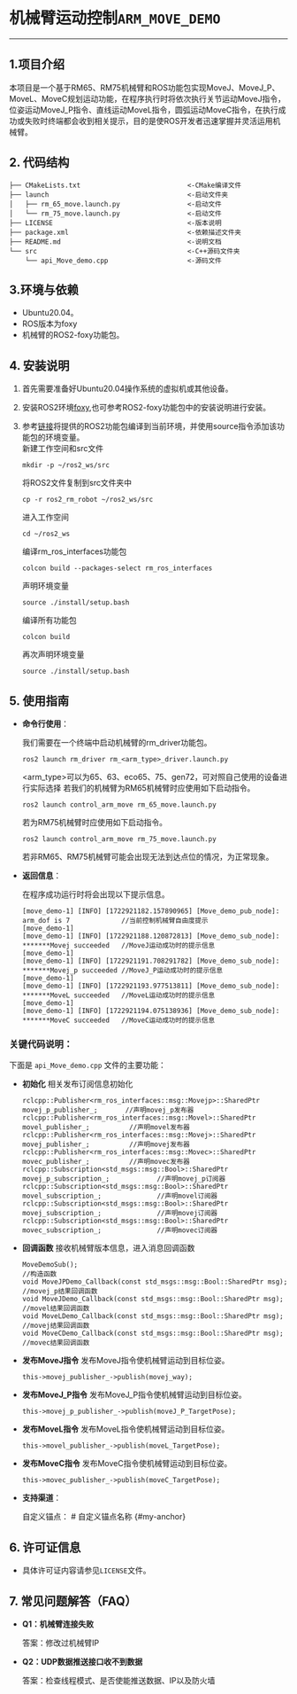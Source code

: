 # 机械臂运动控制`ARM_MOVE_DEMO`

---

## **1.项目介绍**

本项目是一个基于RM65、RM75机械臂和ROS功能包实现MoveJ、MoveJ_P、MoveL、MoveC规划运动功能，在程序执行时将依次执行关节运动MoveJ指令，位姿运动MoveJ_P指令、直线运动MoveL指令，圆弧运动MoveC指令，在执行成功或失败时终端都会收到相关提示，目的是使ROS开发者迅速掌握并灵活运用机械臂。

## **2. 代码结构**

```
├── CMakeLists.txt                           <-CMake编译文件
├── launch                                   <-启动文件夹
│   ├── rm_65_move.launch.py                 <-启动文件
│   └── rm_75_move.launch.py                 <-启动文件
├── LICENSE                                  <-版本说明
├── package.xml                              <-依赖描述文件夹
├── README.md                                <-说明文档
└── src                                      <-C++源码文件夹
    └── api_Move_demo.cpp                    <-源码文件
```
## **3.环境与依赖**

* Ubuntu20.04。
* ROS版本为foxy
* 机械臂的ROS2-foxy功能包。

##  **4. 安装说明**

1. 首先需要准备好Ubuntu20.04操作系统的虚拟机或其他设备。
2. 安装ROS2环境[foxy](https://docs.ros.org/en/foxy/Installation/Ubuntu-Install-Debians.html),也可参考ROS2-foxy功能包中的安装说明进行安装。
3. 参考[链接](https://github.com/RealManRobot/ros2_rm_robot/tree/foxy)将提供的ROS2功能包编译到当前环境，并使用source指令添加该功能包的环境变量。  
    新建工作空间和src文件
    ```
    mkdir -p ~/ros2_ws/src
    ```

    将ROS2文件复制到src文件夹中
    ```
    cp -r ros2_rm_robot ~/ros2_ws/src
    ```

    进入工作空间
    ```
    cd ~/ros2_ws
    ```

    编译rm_ros_interfaces功能包
    ```
    colcon build --packages-select rm_ros_interfaces
    ```

    声明环境变量
    ```
    source ./install/setup.bash
    ```

    编译所有功能包
    ```
    colcon build
    ```
    
    再次声明环境变量
    ```
    source ./install/setup.bash
    ```

## **5. 使用指南**

* **命令行使用**：

    我们需要在一个终端中启动机械臂的rm_driver功能包。
    ```
    ros2 launch rm_driver rm_<arm_type>_driver.launch.py
    ```
    <arm_type>可以为65、63、eco65、75、gen72，可对照自己使用的设备进行实际选择
    若我们的机械臂为RM65机械臂时应使用如下启动指令。
    ```
    ros2 launch control_arm_move rm_65_move.launch.py
    ```
    若为RM75机械臂时应使用如下启动指令。
    ```
    ros2 launch control_arm_move rm_75_move.launch.py
    ```
    若非RM65、RM75机械臂可能会出现无法到达点位的情况，为正常现象。
* **返回信息**：

    在程序成功运行时将会出现以下提示信息。
    ```
    [move_demo-1] [INFO] [1722921182.157890965] [Move_demo_pub_node]: arm_dof is 7             //当前控制机械臂自由度提示
    [move_demo-1]  
    [move_demo-1] [INFO] [1722921188.120872813] [Move_demo_sub_node]: *******Movej succeeded   //MoveJ运动成功时的提示信息
    [move_demo-1]  
    [move_demo-1] [INFO] [1722921191.708291782] [Move_demo_sub_node]: *******Movej_p succeeded //MoveJ_P运动成功时的提示信息
    [move_demo-1]  
    [move_demo-1] [INFO] [1722921193.977513811] [Move_demo_sub_node]: *******MoveL succeeded   //MoveL运动成功时的提示信息
    [move_demo-1]  
    [move_demo-1] [INFO] [1722921194.075138936] [Move_demo_sub_node]: *******MoveC succeeded   //MoveC运动成功时的提示信息
    ```
### 关键代码说明：

下面是 `api_Move_demo.cpp` 文件的主要功能：

- **初始化**
相关发布订阅信息初始化
    
    ```ROS
    rclcpp::Publisher<rm_ros_interfaces::msg::Movejp>::SharedPtr movej_p_publisher_;       //声明movej_p发布器
    rclcpp::Publisher<rm_ros_interfaces::msg::Movel>::SharedPtr movel_publisher_;          //声明movel发布器
    rclcpp::Publisher<rm_ros_interfaces::msg::Movej>::SharedPtr movej_publisher_;          //声明movej发布器
    rclcpp::Publisher<rm_ros_interfaces::msg::Movec>::SharedPtr movec_publisher_;          //声明movec发布器
    rclcpp::Subscription<std_msgs::msg::Bool>::SharedPtr movej_p_subscription_;            //声明movej_p订阅器
    rclcpp::Subscription<std_msgs::msg::Bool>::SharedPtr movel_subscription_;              //声明movel订阅器
    rclcpp::Subscription<std_msgs::msg::Bool>::SharedPtr movej_subscription_;              //声明movej订阅器
    rclcpp::Subscription<std_msgs::msg::Bool>::SharedPtr movec_subscription_;              //声明movec订阅器
    ```
- **回调函数**
接收机械臂版本信息，进入消息回调函数

    ```ROS
    MoveDemoSub();                                                                                 //构造函数
    void MoveJPDemo_Callback(const std_msgs::msg::Bool::SharedPtr msg);                            //movej_p结果回调函数
    void MoveJDemo_Callback(const std_msgs::msg::Bool::SharedPtr msg);                             //movel结果回调函数
    void MoveLDemo_Callback(const std_msgs::msg::Bool::SharedPtr msg);                             //movej结果回调函数
    void MoveCDemo_Callback(const std_msgs::msg::Bool::SharedPtr msg);                             //movec结果回调函数
    ```
- **发布MoveJ指令**
发布MoveJ指令使机械臂运动到目标位姿。

    ```ROS
    this->movej_publisher_->publish(movej_way);
    ```

- **发布MoveJ_P指令**
发布MoveJ_P指令使机械臂运动到目标位姿。

    ```ROS
    this->movej_p_publisher_->publish(moveJ_P_TargetPose);
    ```

- **发布MoveL指令**
发布MoveL指令使机械臂运动到目标位姿。

    ```ROS
    this->movel_publisher_->publish(moveL_TargetPose);
    ```

- **发布MoveC指令**
发布MoveC指令使机械臂运动到目标位姿。

    ```ROS
    this->movec_publisher_->publish(moveC_TargetPose);
    ```
* **支持渠道**：

    自定义锚点： # 自定义锚点名称 {#my-anchor}

## **6. 许可证信息**

* 具体许可证内容请参见`LICENSE`文件。

## **7. 常见问题解答（FAQ）**

- **Q1：机械臂连接失败**

  答案：修改过机械臂IP

- **Q2：UDP数据推送接口收不到数据**

  答案：检查线程模式、是否使能推送数据、IP以及防火墙
